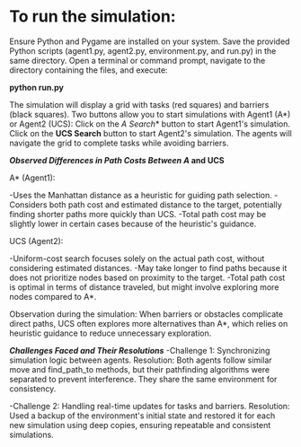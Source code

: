 # To run the simulation:

Ensure Python and Pygame are installed on your system.
Save the provided Python scripts (agent1.py, agent2.py, environment.py, and run.py) in the same directory.
Open a terminal or command prompt, navigate to the directory containing the files, and execute:

**python run.py**

The simulation will display a grid with tasks (red squares) and barriers (black squares). Two buttons allow you to start simulations with Agent1 (A*) or Agent2 (UCS):
Click on the **A* Search** button to start Agent1's simulation.
Click on the **UCS Search** button to start Agent2's simulation.
The agents will navigate the grid to complete tasks while avoiding barriers.

***Observed Differences in Path Costs Between A* and UCS** 

A* (Agent1):

-Uses the Manhattan distance as a heuristic for guiding path selection.
-Considers both path cost and estimated distance to the target, potentially finding shorter paths more quickly than UCS.
-Total path cost may be slightly lower in certain cases because of the heuristic's guidance.

UCS (Agent2):

-Uniform-cost search focuses solely on the actual path cost, without considering estimated distances.
-May take longer to find paths because it does not prioritize nodes based on proximity to the target.
-Total path cost is optimal in terms of distance traveled, but might involve exploring more nodes compared to A*.

Observation during the simulation:
When barriers or obstacles complicate direct paths, UCS often explores more alternatives than A*, which relies on heuristic guidance to reduce unnecessary exploration.


***Challenges Faced and Their Resolutions***
-Challenge 1: Synchronizing simulation logic between agents.
Resolution: Both agents follow similar move and find_path_to methods, but their pathfinding algorithms were separated to prevent interference. They share the same environment for consistency.

-Challenge 2: Handling real-time updates for tasks and barriers.
Resolution: Used a backup of the environment's initial state and restored it for each new simulation using deep copies, ensuring repeatable and consistent simulations.



